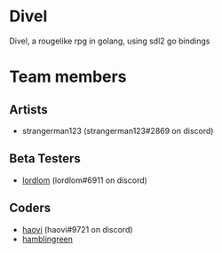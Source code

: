 # Divel #
Divel, a rougelike rpg in golang, using sdl2 go bindings
# Team members #
## Artists ##
* strangerman123 (strangerman123#2869 on discord)
## Beta Testers ##
* [lordlom](https://github.com/lordlom) (lordlom#6911 on discord)
## Coders ##
* [haovi](https://github.com/haovipaws) (haovi#9721 on discord)
* [hamblingreen](https://github.com/hamblingreen)
